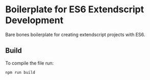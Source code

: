 # Boilerplate for ES6 Extendscript Development
Bare bones boilerplate for creating extendscript projects with ES6.

## Build
To compile the file run:
```js
npm run build
```
